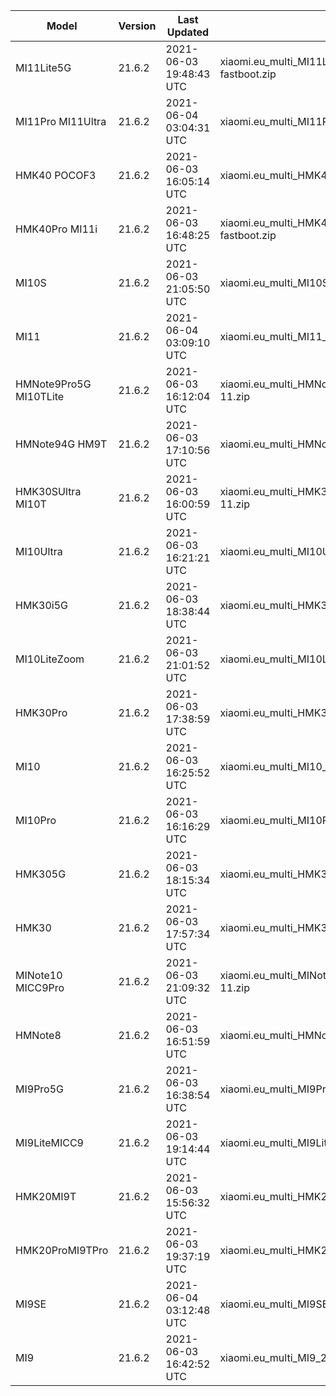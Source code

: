 | Model | Version | Last Updated | File Name | Size | Download Link |
| ---- | ---- | ---- | ---- | ---- | ---- |
| MI11Lite5G | 21.6.2 | 2021-06-03 19:48:43 UTC | xiaomi.eu_multi_MI11Lite5G_21.6.2_v12-11-fastboot.zip | 3.7 GB | [SourceForge](https://sourceforge.net/projects/xiaomi-eu-multilang-miui-roms/files/xiaomi.eu/MIUI-WEEKLY-RELEASES/21.6.2/xiaomi.eu_multi_MI11Lite5G_21.6.2_v12-11-fastboot.zip/download) |
| MI11Pro MI11Ultra | 21.6.2 | 2021-06-04 03:04:31 UTC | xiaomi.eu_multi_MI11Pro_MI11Ultra_21.6.2_v12-11.zip | 4.0 GB | [SourceForge](https://sourceforge.net/projects/xiaomi-eu-multilang-miui-roms/files/xiaomi.eu/MIUI-WEEKLY-RELEASES/21.6.2/xiaomi.eu_multi_MI11Pro_MI11Ultra_21.6.2_v12-11.zip/download) |
| HMK40 POCOF3 | 21.6.2 | 2021-06-03 16:05:14 UTC | xiaomi.eu_multi_HMK40_POCOF3_21.6.2_v12-11.zip | 3.6 GB | [SourceForge](https://sourceforge.net/projects/xiaomi-eu-multilang-miui-roms/files/xiaomi.eu/MIUI-WEEKLY-RELEASES/21.6.2/xiaomi.eu_multi_HMK40_POCOF3_21.6.2_v12-11.zip/download) |
| HMK40Pro MI11i | 21.6.2 | 2021-06-03 16:48:25 UTC | xiaomi.eu_multi_HMK40Pro_MI11i_21.6.2_v12-11-fastboot.zip | 3.7 GB | [SourceForge](https://sourceforge.net/projects/xiaomi-eu-multilang-miui-roms/files/xiaomi.eu/MIUI-WEEKLY-RELEASES/21.6.2/xiaomi.eu_multi_HMK40Pro_MI11i_21.6.2_v12-11-fastboot.zip/download) |
| MI10S | 21.6.2 | 2021-06-03 21:05:50 UTC | xiaomi.eu_multi_MI10S_21.6.2_v12-11-fastboot.zip | 3.6 GB | [SourceForge](https://sourceforge.net/projects/xiaomi-eu-multilang-miui-roms/files/xiaomi.eu/MIUI-WEEKLY-RELEASES/21.6.2/xiaomi.eu_multi_MI10S_21.6.2_v12-11-fastboot.zip/download) |
| MI11 | 21.6.2 | 2021-06-04 03:09:10 UTC | xiaomi.eu_multi_MI11_21.6.2_v12-11.zip | 4.1 GB | [SourceForge](https://sourceforge.net/projects/xiaomi-eu-multilang-miui-roms/files/xiaomi.eu/MIUI-WEEKLY-RELEASES/21.6.2/xiaomi.eu_multi_MI11_21.6.2_v12-11.zip/download) |
| HMNote9Pro5G MI10TLite | 21.6.2 | 2021-06-03 16:12:04 UTC | xiaomi.eu_multi_HMNote9Pro5G_MI10TLite_21.6.2_v12-11.zip | 3.4 GB | [SourceForge](https://sourceforge.net/projects/xiaomi-eu-multilang-miui-roms/files/xiaomi.eu/MIUI-WEEKLY-RELEASES/21.6.2/xiaomi.eu_multi_HMNote9Pro5G_MI10TLite_21.6.2_v12-11.zip/download) |
| HMNote94G HM9T | 21.6.2 | 2021-06-03 17:10:56 UTC | xiaomi.eu_multi_HMNote94G_HM9T_21.6.2_v12-11.zip | 3.1 GB | [SourceForge](https://sourceforge.net/projects/xiaomi-eu-multilang-miui-roms/files/xiaomi.eu/MIUI-WEEKLY-RELEASES/21.6.2/xiaomi.eu_multi_HMNote94G_HM9T_21.6.2_v12-11.zip/download) |
| HMK30SUltra MI10T | 21.6.2 | 2021-06-03 16:00:59 UTC | xiaomi.eu_multi_HMK30SUltra_MI10T_21.6.2_v12-11.zip | 4.0 GB | [SourceForge](https://sourceforge.net/projects/xiaomi-eu-multilang-miui-roms/files/xiaomi.eu/MIUI-WEEKLY-RELEASES/21.6.2/xiaomi.eu_multi_HMK30SUltra_MI10T_21.6.2_v12-11.zip/download) |
| MI10Ultra | 21.6.2 | 2021-06-03 16:21:21 UTC | xiaomi.eu_multi_MI10Ultra_21.6.2_v12-11.zip | 4.2 GB | [SourceForge](https://sourceforge.net/projects/xiaomi-eu-multilang-miui-roms/files/xiaomi.eu/MIUI-WEEKLY-RELEASES/21.6.2/xiaomi.eu_multi_MI10Ultra_21.6.2_v12-11.zip/download) |
| HMK30i5G | 21.6.2 | 2021-06-03 18:38:44 UTC | xiaomi.eu_multi_HMK30i5G_21.6.2_v12-11.zip | 3.4 GB | [SourceForge](https://sourceforge.net/projects/xiaomi-eu-multilang-miui-roms/files/xiaomi.eu/MIUI-WEEKLY-RELEASES/21.6.2/xiaomi.eu_multi_HMK30i5G_21.6.2_v12-11.zip/download) |
| MI10LiteZoom | 21.6.2 | 2021-06-03 21:01:52 UTC | xiaomi.eu_multi_MI10LiteZoom_21.6.2_v12-11.zip | 3.5 GB | [SourceForge](https://sourceforge.net/projects/xiaomi-eu-multilang-miui-roms/files/xiaomi.eu/MIUI-WEEKLY-RELEASES/21.6.2/xiaomi.eu_multi_MI10LiteZoom_21.6.2_v12-11.zip/download) |
| HMK30Pro | 21.6.2 | 2021-06-03 17:38:59 UTC | xiaomi.eu_multi_HMK30Pro_21.6.2_v12-11.zip | 4.0 GB | [SourceForge](https://sourceforge.net/projects/xiaomi-eu-multilang-miui-roms/files/xiaomi.eu/MIUI-WEEKLY-RELEASES/21.6.2/xiaomi.eu_multi_HMK30Pro_21.6.2_v12-11.zip/download) |
| MI10 | 21.6.2 | 2021-06-03 16:25:52 UTC | xiaomi.eu_multi_MI10_21.6.2_v12-11.zip | 4.0 GB | [SourceForge](https://sourceforge.net/projects/xiaomi-eu-multilang-miui-roms/files/xiaomi.eu/MIUI-WEEKLY-RELEASES/21.6.2/xiaomi.eu_multi_MI10_21.6.2_v12-11.zip/download) |
| MI10Pro | 21.6.2 | 2021-06-03 16:16:29 UTC | xiaomi.eu_multi_MI10Pro_21.6.2_v12-11.zip | 4.0 GB | [SourceForge](https://sourceforge.net/projects/xiaomi-eu-multilang-miui-roms/files/xiaomi.eu/MIUI-WEEKLY-RELEASES/21.6.2/xiaomi.eu_multi_MI10Pro_21.6.2_v12-11.zip/download) |
| HMK305G | 21.6.2 | 2021-06-03 18:15:34 UTC | xiaomi.eu_multi_HMK305G_21.6.2_v12-11.zip | 3.4 GB | [SourceForge](https://sourceforge.net/projects/xiaomi-eu-multilang-miui-roms/files/xiaomi.eu/MIUI-WEEKLY-RELEASES/21.6.2/xiaomi.eu_multi_HMK305G_21.6.2_v12-11.zip/download) |
| HMK30 | 21.6.2 | 2021-06-03 17:57:34 UTC | xiaomi.eu_multi_HMK30_21.6.2_v12-11.zip | 3.2 GB | [SourceForge](https://sourceforge.net/projects/xiaomi-eu-multilang-miui-roms/files/xiaomi.eu/MIUI-WEEKLY-RELEASES/21.6.2/xiaomi.eu_multi_HMK30_21.6.2_v12-11.zip/download) |
| MINote10 MICC9Pro | 21.6.2 | 2021-06-03 21:09:32 UTC | xiaomi.eu_multi_MINote10_MICC9Pro_21.6.2_v12-11.zip | 3.4 GB | [SourceForge](https://sourceforge.net/projects/xiaomi-eu-multilang-miui-roms/files/xiaomi.eu/MIUI-WEEKLY-RELEASES/21.6.2/xiaomi.eu_multi_MINote10_MICC9Pro_21.6.2_v12-11.zip/download) |
| HMNote8 | 21.6.2 | 2021-06-03 16:51:59 UTC | xiaomi.eu_multi_HMNote8_21.6.2_v12-11.zip | 2.8 GB | [SourceForge](https://sourceforge.net/projects/xiaomi-eu-multilang-miui-roms/files/xiaomi.eu/MIUI-WEEKLY-RELEASES/21.6.2/xiaomi.eu_multi_HMNote8_21.6.2_v12-11.zip/download) |
| MI9Pro5G | 21.6.2 | 2021-06-03 16:38:54 UTC | xiaomi.eu_multi_MI9Pro5G_21.6.2_v12-11.zip | 3.4 GB | [SourceForge](https://sourceforge.net/projects/xiaomi-eu-multilang-miui-roms/files/xiaomi.eu/MIUI-WEEKLY-RELEASES/21.6.2/xiaomi.eu_multi_MI9Pro5G_21.6.2_v12-11.zip/download) |
| MI9LiteMICC9 | 21.6.2 | 2021-06-03 19:14:44 UTC | xiaomi.eu_multi_MI9LiteMICC9_21.6.2_v12-11.zip | 3.1 GB | [SourceForge](https://sourceforge.net/projects/xiaomi-eu-multilang-miui-roms/files/xiaomi.eu/MIUI-WEEKLY-RELEASES/21.6.2/xiaomi.eu_multi_MI9LiteMICC9_21.6.2_v12-11.zip/download) |
| HMK20MI9T | 21.6.2 | 2021-06-03 15:56:32 UTC | xiaomi.eu_multi_HMK20MI9T_21.6.2_v12-11.zip | 3.2 GB | [SourceForge](https://sourceforge.net/projects/xiaomi-eu-multilang-miui-roms/files/xiaomi.eu/MIUI-WEEKLY-RELEASES/21.6.2/xiaomi.eu_multi_HMK20MI9T_21.6.2_v12-11.zip/download) |
| HMK20ProMI9TPro | 21.6.2 | 2021-06-03 19:37:19 UTC | xiaomi.eu_multi_HMK20ProMI9TPro_21.6.2_v12-11.zip | 3.3 GB | [SourceForge](https://sourceforge.net/projects/xiaomi-eu-multilang-miui-roms/files/xiaomi.eu/MIUI-WEEKLY-RELEASES/21.6.2/xiaomi.eu_multi_HMK20ProMI9TPro_21.6.2_v12-11.zip/download) |
| MI9SE | 21.6.2 | 2021-06-04 03:12:48 UTC | xiaomi.eu_multi_MI9SE_21.6.2_v12-11.zip | 3.1 GB | [SourceForge](https://sourceforge.net/projects/xiaomi-eu-multilang-miui-roms/files/xiaomi.eu/MIUI-WEEKLY-RELEASES/21.6.2/xiaomi.eu_multi_MI9SE_21.6.2_v12-11.zip/download) |
| MI9 | 21.6.2 | 2021-06-03 16:42:52 UTC | xiaomi.eu_multi_MI9_21.6.2_v12-11.zip | 3.2 GB | [SourceForge](https://sourceforge.net/projects/xiaomi-eu-multilang-miui-roms/files/xiaomi.eu/MIUI-WEEKLY-RELEASES/21.6.2/xiaomi.eu_multi_MI9_21.6.2_v12-11.zip/download) |
